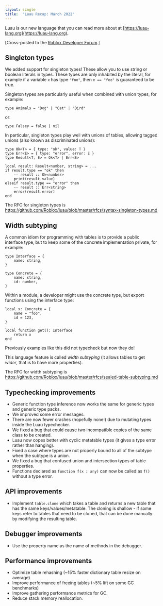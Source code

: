 ```yaml
---
layout: single
title:  "Luau Recap: March 2022"
---
```


Luau is our new language that you can read more about at [https://luau-lang.org](https://luau-lang.org).

[Cross-posted to the [Roblox Developer Forum](https://devforum.roblox.com/t/luau-recap-march-2022/).]

## Singleton types

We added support for singleton types! These allow you to use string or
boolean literals in types. These types are only inhabited by the
literal, for example if a variable `x` has type `"foo"`, then `x ==
"foo"` is guaranteed to be true.

Singleton types are particularly useful when combined with union types,
for example:

```luau
type Animals = "Dog" | "Cat" | "Bird"
```

or:

```luau
type Falsey = false | nil
```

In particular, singleton types play well with unions of tables,
allowing tagged unions (also known as discriminated unions):

```luau
type Ok<T> = { type: "ok", value: T }
type Err<E> = { type: "error", error: E }
type Result<T, E> = Ok<T> | Err<E>

local result: Result<number, string> = ...
if result.type == "ok" then
    -- result :: Ok<number>
    print(result.value)
elseif result.type == "error" then
    -- result :: Err<string>
    error(result.error)
end
```

The RFC for singleton types is https://github.com/Roblox/luau/blob/master/rfcs/syntax-singleton-types.md

## Width subtyping

A common idiom for programming with tables is to provide a public interface type, but to keep some of the concrete implementation private, for example:

```luau
type Interface = {
    name: string,
}

type Concrete = {
    name: string,
    id: number,
}
```

Within a module, a developer might use the concrete type, but export functions using the interface type:

```luau
local x: Concrete = {
    name = "foo",
    id = 123,
}

local function get(): Interface
    return x
end
```

Previously examples like this did not typecheck but now they do!

This language feature is called *width subtyping* (it allows tables to get *wider*, that is to have more properties).

The RFC for width subtyping is https://github.com/Roblox/luau/blob/master/rfcs/sealed-table-subtyping.md

## Typechecking improvements

 * Generic function type inference now works the same for generic types and generic type packs.
 * We improved some error messages.
 * There are now fewer crashes (hopefully none!) due to mutating types inside the Luau typechecker.
 * We fixed a bug that could cause two incompatible copies of the same class to be created.
 * Luau now copes better with cyclic metatable types (it gives a type error rather than hanging).
 * Fixed a case where types are not properly bound to all of the subtype when the subtype is a union.
 * We fixed a bug that confused union and intersection types of table properties.
 * Functions declared as `function f(x : any)` can now be called as `f()` without a type error.

## API improvements

 * Implement `table.clone` which takes a table and returns a new table that has the same keys/values/metatable. The cloning is shallow - if some keys refer to tables that need to be cloned, that can be done manually by modifying the resulting table.

## Debugger improvements

 * Use the property name as the name of methods in the debugger.

## Performance improvements

 * Optimize table rehashing (~15% faster dictionary table resize on average)
 * Improve performance of freeing tables (~5% lift on some GC benchmarks)
 * Improve gathering performance metrics for GC.
 * Reduce stack memory reallocation.

